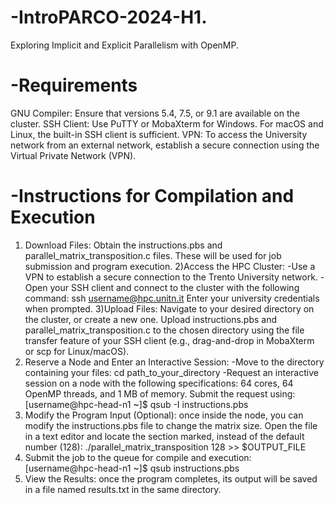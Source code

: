 # -IntroPARCO-2024-H1.
 Exploring Implicit and Explicit Parallelism with OpenMP.

# -Requirements
GNU Compiler: Ensure that versions 5.4, 7.5, or 9.1 are available on the cluster.
SSH Client: Use PuTTY or MobaXterm for Windows. For macOS and Linux, the built-in SSH client is sufficient.
VPN: To access the University network from an external network, establish a secure connection using the Virtual Private Network (VPN).

# -Instructions for Compilation and Execution

1) Download Files: Obtain the instructions.pbs and parallel_matrix_transposition.c files. These will be used for job submission and program execution. 
2)Access the HPC Cluster:
  -Use a VPN to establish a secure connection to the Trento University network.
  -Open your SSH client and connect to the cluster with the following command:
     ssh username@hpc.unitn.it
Enter your university credentials when prompted.
3)Upload Files: Navigate to your desired directory on the cluster, or create a new one.
Upload instructions.pbs and parallel_matrix_transposition.c to the chosen directory using the file transfer feature of your SSH client (e.g., drag-and-drop in MobaXterm or scp for Linux/macOS).
4) Reserve a Node and Enter an Interactive Session:
  -Move to the directory containing your files:
   cd path_to_your_directory
  -Request an interactive session on a node with the following specifications: 64 cores, 64
    OpenMP threads, and 1 MB of memory. Submit the request using:
    [username@hpc-head-n1 ~]$ qsub -I instructions.pbs
5) Modify the Program Input (Optional): once inside the node, you can modify the instructions.pbs file to change the matrix size. Open the file in a text editor and locate the section marked, instead of the default number (128):
    ./parallel_matrix_transposition 128 >> $OUTPUT_FILE 
6) Submit the job to the queue for compile and execution:
   [username@hpc-head-n1 ~]$ qsub instructions.pbs
7) View the Results: once the program completes, its output will be saved in a file named results.txt in the same directory.
